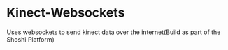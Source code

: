 Kinect-Websockets
=================

Uses websockets to send kinect data over the internet(Build as part of the Shoshi Platform)

